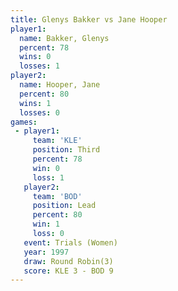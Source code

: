 ```yaml
---
title: Glenys Bakker vs Jane Hooper
player1:              
  name: Bakker, Glenys
  percent: 78         
  wins: 0             
  losses: 1           
player2:              
  name: Hooper, Jane  
  percent: 80         
  wins: 1             
  losses: 0           
games:
 - player1:         
     team: 'KLE'    
     position: Third
     percent: 78    
     win: 0         
     loss: 1        
   player2:        
     team: 'BOD'   
     position: Lead
     percent: 80   
     win: 1        
     loss: 0       
   event: Trials (Women)
   year: 1997           
   draw: Round Robin(3) 
   score: KLE 3 - BOD 9 
---
```

